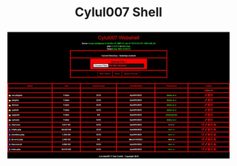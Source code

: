 <h1><p align="center"> Cylul007 Shell </p></h1>

<img src="https://raw.githubusercontent.com/1337r0j4n/php-backdoors/main/.img/32.jpeg">
